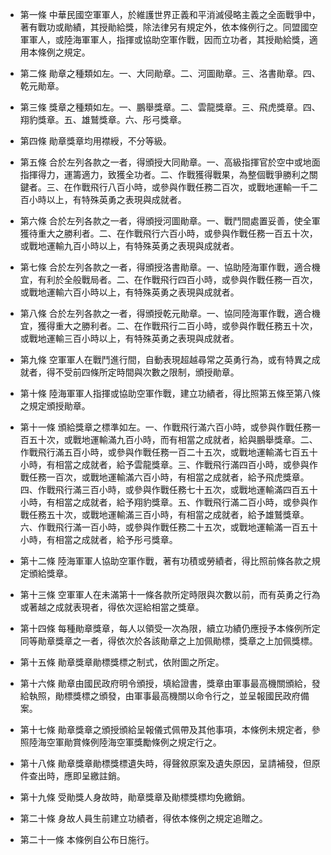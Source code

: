 * 第一條 中華民國空軍軍人，於維護世界正義和平消滅侵略主義之全面戰爭中，著有戰功或勛績，其授勛給獎，除法律另有規定外，依本條例行之。同盟國空軍軍人，或陸海軍軍人，指揮或協助空軍作戰，因而立功者，其授勛給獎，適用本條例之規定。

* 第二條 勛章之種類如左。一、大同勛章。二、河圖勛章。三、洛書勛章。四、乾元勛章。

* 第三條 獎章之種類如左。一、鵬舉獎章。二、雲龍獎章。三、飛虎獎章。四、翔豹獎章。五、雄鷲獎章。六、彤弓獎章。

* 第四條 勛章獎章均用襟綬，不分等級。

* 第五條 合於左列各款之一者，得頒授大同勛章。一、高級指揮官於空中或地面指揮得力，運籌適力，致獲全功者。二、作戰獲得戰果，為整個戰爭勝利之關鍵者。三、在作戰飛行八百小時，或參與作戰任務二百次，或戰地運輸一千二百小時以上，有特殊英勇之表現與成就者。

* 第六條 合於左列各款之一者，得頒授河圖勛章。一、戰鬥間處置妥善，使全軍獲待重大之勝利者。二、在作戰飛行六百小時，或參與作戰任務一百五十次，或戰地運輸九百小時以上，有特殊英勇之表現與成就者。

* 第七條 合於左列各款之一者，得頒授洛書勛章。一、協助陸海軍作戰，適合機宜，有利於全般戰局者。二、在作戰飛行四百小時，或參與作戰任務一百次，或戰地運輸六百小時以上，有特殊英勇之表現與成就者。

* 第八條 合於左列各款之一者，得頒授乾元勛章。一、協同陸海軍作戰，適合機宜，獲得重大之勝利者。二、在作戰飛行二百小時，或參與作戰任務五十次，或戰地運輸三百小時以上，有特殊英勇之表現與成就者。

* 第九條 空軍軍人在戰鬥進行間，自動表現超越尋常之英勇行為，或有特異之成就者，得不受前四條所定時間與次數之限制，頒授勛章。

* 第十條 陸海軍軍人指揮或協助空軍作戰，建立功績者，得比照第五條至第八條之規定頒授勛章。

* 第十一條 頒給獎章之標準如左。一、作戰飛行滿六百小時，或參與作戰任務一百五十次，或戰地運輸滿九百小時，而有相當之成就者，給與鵬舉獎章。二、作戰飛行滿五百小時，或參與作戰任務一百二十五次，或戰地運輸滿七百五十小時，有相當之成就者，給予雲龍獎章。三、作戰飛行滿四百小時，或參與作戰任務一百次，或戰地運輸滿六百小時，有相當之成就者，給予飛虎獎章。四、作戰飛行滿三百小時，或參與作戰任務七十五次，或戰地運輸滿四百五十小時，有相當之成就者，給予翔豹獎章。五、作戰飛行滿二百小時，或參與作戰任務五十次，或戰地運輸滿三百小時，有相當之成就者，給予雄鷲獎章。六、作戰飛行滿一百小時，或參與作戰任務二十五次，或戰地運輸滿一百五十小時，有相當之成就者，給予彤弓獎章。

* 第十二條 陸海軍軍人協助空軍作戰，著有功積或勞績者，得比照前條各款之規定頒給獎章。

* 第十三條 空軍軍人在未滿第十一條各款所定時限與次數以前，而有英勇之行為或著越之成就表現者，得依次逕給相當之獎章。

* 第十四條 每種勛章獎章，每人以領受一次為限，續立功績仍應授予本條例所定同等勛章獎章之一者，得依次於各該勛章之上加佩勛標，獎章之上加佩獎標。

* 第十五條 勛章獎章勛標獎標之制式，依附圖之所定。

* 第十六條 勛章由國民政府明令頒授，填給證書，獎章由軍事最高機關頒給，發給執照，勛標獎標之頒發，由軍事最高機關以命令行之，並呈報國民政府備案。

* 第十七條 勛章獎章之頒授頒給呈報儀式佩帶及其他事項，本條例未規定者，參照陸海空軍勛賞條例陸海空軍獎勵條例之規定行之。

* 第十八條 勛章獎章勛標獎標遺失時，得聲敘原案及遺失原因，呈請補發，但原件查出時，應即呈繳註銷。

* 第十九條 受勛獎人身故時，勛章獎章及勛標獎標均免繳銷。

* 第二十條 身故人員生前建立功績者，得依本條例之規定追贈之。

* 第二十一條 本條例自公布日施行。

